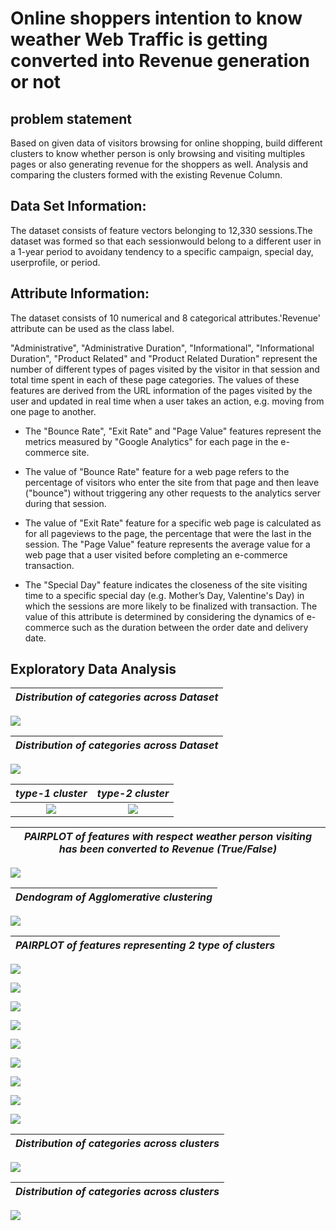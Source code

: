 # Online shoppers intention to know weather Web Traffic is getting converted into Revenue generation or not

## problem statement

Based on given data of visitors browsing for online shopping, build different clusters to know whether person is only browsing and visiting multiples pages or also generating revenue for the shoppers as well.  Analysis and comparing the clusters formed with the existing Revenue Column.

## Data Set Information:

The dataset consists of feature vectors belonging to 12,330 sessions.The dataset was formed so that each sessionwould belong to a different user in a 1-year period to avoidany tendency to a specific campaign, special day, userprofile, or period.

## Attribute Information:

  The dataset consists of 10 numerical and 8 categorical attributes.'Revenue' attribute can be used as the class label.

  "Administrative", "Administrative Duration", "Informational", "Informational Duration", "Product Related" and "Product Related Duration" represent the number of different types of pages visited by the visitor in that session and total time spent in each of these page categories. 
  The values of these features are derived from the URL information of the pages visited by the user and updated in real time when a user takes an action, e.g. moving from one page to another. 
- The "Bounce Rate", "Exit Rate" and "Page Value" features represent the metrics measured by "Google Analytics" for each page in the e-commerce site. 

- The value of "Bounce Rate" feature for a web page refers to the percentage of visitors who enter the site from that page and then leave ("bounce") without triggering any other requests to the analytics server during that session. 

- The value of "Exit Rate" feature for a specific web page is calculated as for all pageviews to the page, the percentage that were the last in the session. The "Page Value" feature represents the average value for a web page that a user visited before completing an e-commerce transaction. 

- The "Special Day" feature indicates the closeness of the site visiting time to a specific special day (e.g. Mother’s Day, Valentine's Day) in which the sessions are more likely to be finalized with transaction. The value of this attribute is determined by considering the dynamics of e-commerce such as the duration between the order date and delivery date. 


## Exploratory Data Analysis

| *Distribution of categories across Dataset*  |
|:-------------------------:|
![](https://github.com/Arvindhh931/Online-shoppers-intention/blob/main/Visualizations/1.png)

| *Distribution of categories across Dataset*  |
|:-------------------------:|
![](https://github.com/Arvindhh931/Online-shoppers-intention/blob/main/Visualizations/2.png)

|  *type-1 cluster*          |  *type-2 cluster*
:-------------------------:|:-------------------------:
![](https://github.com/Arvindhh931/Online-shoppers-intention/blob/main/Visualizations/kmeans.png)  |  ![](https://github.com/Arvindhh931/Online-shoppers-intention/blob/main/Visualizations/Agglomerative.png)

| *PAIRPLOT of features with respect weather person visiting has been converted to Revenue (True/False)*  |
|:-------------------------:|
![](https://github.com/Arvindhh931/Online-shoppers-intention/blob/main/Visualizations/10.png)


| *Dendogram of Agglomerative clustering*  |
|:-------------------------:|
![](https://github.com/Arvindhh931/Online-shoppers-intention/blob/main/Visualizations/Dendogram.png)

| *PAIRPLOT of features representing 2 type of clusters*  |
|:-------------------------:|
![](https://github.com/Arvindhh931/Online-shoppers-intention/blob/main/Visualizations/10.png)

![](https://github.com/Arvindhh931/Online-shoppers-intention/blob/main/Visualizations/11.png)

![](https://github.com/Arvindhh931/Online-shoppers-intention/blob/main/Visualizations/13.png)

![](https://github.com/Arvindhh931/Online-shoppers-intention/blob/main/Visualizations/12.png)

![](https://github.com/Arvindhh931/Online-shoppers-intention/blob/main/Visualizations/14.png)

![](https://github.com/Arvindhh931/Online-shoppers-intention/blob/main/Visualizations/15.png)

![](https://github.com/Arvindhh931/Online-shoppers-intention/blob/main/Visualizations/16.png)

![](https://github.com/Arvindhh931/Online-shoppers-intention/blob/main/Visualizations/17.png)

![](https://github.com/Arvindhh931/Online-shoppers-intention/blob/main/Visualizations/18.png)

| *Distribution of categories across clusters*  |
|:-------------------------:|
![](https://github.com/Arvindhh931/Online-shoppers-intention/blob/main/Visualizations/19.png)

| *Distribution of categories across clusters*  |
|:-------------------------:|
![](https://github.com/Arvindhh931/Online-shoppers-intention/blob/main/Visualizations/20.png)
